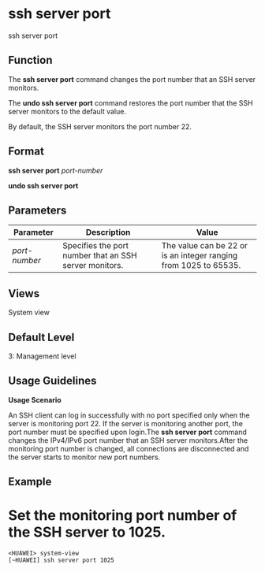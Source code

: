 ssh server port
===============

ssh server port

Function
--------



The **ssh server port** command changes the port number that an SSH server monitors.

The **undo ssh server port** command restores the port number that the SSH server monitors to the default value.



By default, the SSH server monitors the port number 22.


Format
------

**ssh server port** *port-number*

**undo ssh server port**


Parameters
----------

| Parameter | Description | Value |
| --- | --- | --- |
| *port-number* | Specifies the port number that an SSH server monitors. | The value can be 22 or is an integer ranging from 1025 to 65535. |



Views
-----

System view


Default Level
-------------

3: Management level


Usage Guidelines
----------------

**Usage Scenario**

An SSH client can log in successfully with no port specified only when the server is monitoring port 22. If the server is monitoring another port, the port number must be specified upon login.The **ssh server port** command changes the IPv4/IPv6 port number that an SSH server monitors.After the monitoring port number is changed, all connections are disconnected and the server starts to monitor new port numbers.


Example
-------

# Set the monitoring port number of the SSH server to 1025.
```
<HUAWEI> system-view
[~HUAWEI] ssh server port 1025

```